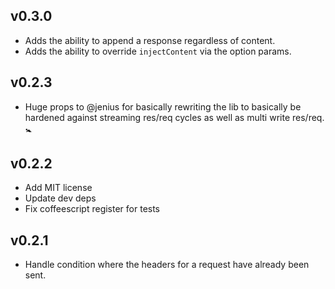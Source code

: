 ## v0.3.0
* Adds the ability to append a response regardless of content.
* Adds the ability to override `injectContent` via the option params.

## v0.2.3
* Huge props to @jenius for basically rewriting the lib to basically be hardened against streaming res/req cycles as well as multi write res/req. :baby_symbol:

## v0.2.2
* Add MIT license
* Update dev deps
* Fix coffeescript register for tests

## v0.2.1
* Handle condition where the headers for a request have already been sent.
